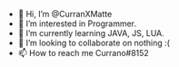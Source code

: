 - 👋 Hi, I’m @CurranXMatte
- 👀 I’m interested in Programmer.
- 🌱 I’m currently learning JAVA, JS, LUA.
- 💞️ I’m looking to collaborate on nothing :(
- 📫 How to reach me Currano#8152

